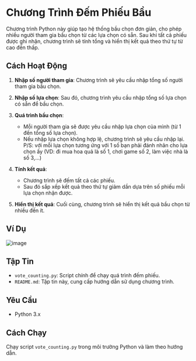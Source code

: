 # Chương Trình Đếm Phiếu Bầu

Chương trình Python này giúp tạo hệ thống bầu chọn đơn giản, cho phép nhiều người tham gia bầu chọn từ các lựa chọn có sẵn. Sau khi tất cả phiếu được ghi nhận, chương trình sẽ tính tổng và hiển thị kết quả theo thứ tự từ cao đến thấp.

## Cách Hoạt Động

1. **Nhập số người tham gia**: Chương trình sẽ yêu cầu nhập tổng số người tham gia bầu chọn.

2. **Nhập số lựa chọn**: Sau đó, chương trình yêu cầu nhập tổng số lựa chọn có sẵn để bầu chọn.

3. **Quá trình bầu chọn**:
   - Mỗi người tham gia sẽ được yêu cầu nhập lựa chọn của mình (từ 1 đến tổng số lựa chọn).
   - Nếu nhập lựa chọn không hợp lệ, chương trình sẽ yêu cầu nhập lại.
P/S: với mỗi lựa chọn tương ứng với 1 số bạn phải đánh nhãn cho lựa chọn ấy (VD: đi mua hoa quả là số 1, chơi game số 2, làm việc nhà là số 3,...)
4. **Tính kết quả**:
   - Chương trình sẽ đếm tất cả các phiếu.
   - Sau đó sắp xếp kết quả theo thứ tự giảm dần dựa trên số phiếu mỗi lựa chọn nhận được.

5. **Hiển thị kết quả**: Cuối cùng, chương trình sẽ hiển thị kết quả bầu chọn từ nhiều đến ít.

## Ví Dụ
![image](https://github.com/user-attachments/assets/2ad63a23-438f-4fdc-888a-8a017917f368)



## Tập Tin

- `vote_counting.py`: Script chính để chạy quá trình đếm phiếu.
- `README.md`: Tập tin này, cung cấp hướng dẫn sử dụng chương trình.

## Yêu Cầu

- Python 3.x

## Cách Chạy

Chạy script `vote_counting.py` trong môi trường Python và làm theo hướng dẫn.
